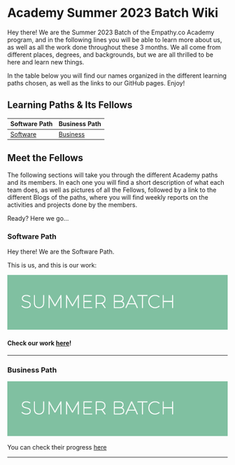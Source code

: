 # Academy Summer 2023 Batch Wiki

Hey there! We are the Summer 2023 Batch of the Empathy.co Academy program, and in the following lines you will be able
to learn more about us, as well as all the work done throughout these 3 months. We all come from different places, degrees,
and backgrounds, but we are all thrilled to be here and learn new things.

In the table below you will find our names organized in the different learning paths chosen, as well as the links to our
GitHub pages. Enjoy!

## Learning Paths & Its Fellows

| Software Path                                       | Business Path         |
|-----------------------------------------------------|-----------------------|
| [Software](https://github.com/)   | [Business]()   |

## Meet the Fellows

The following sections will take you through the different Academy paths and its members. In each one you will find a short
description of what each team does, as well as pictures of all the Fellows, followed by a link to the different Blogs of
the paths, where you will find weekly reports on the activities and projects done by the members.

Ready? Here we go...

### Software Path

Hey there! We are the Software Path.

This is us, and this is our work:

<div class="img_academy_2023">
 <img class="img_path_2023" src="../../../assets/img/summer-batch.png" alt="" width=""/>
</div>

#### Check our work [here](front.md)!

---

### Business Path

<div class="img_academy_2023">
 <img class="img_path_2023" src="../../../assets/img/summer-batch.png" alt="" width=""/>
</div>

You can check their progress [here](business.md)

---
